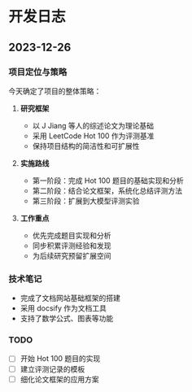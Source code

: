 # 开发日志

## 2023-12-26

### 项目定位与策略

今天确定了项目的整体策略：

1. **研究框架**
   - 以 J Jiang 等人的综述论文为理论基础
   - 采用 LeetCode Hot 100 作为评测基准
   - 保持项目结构的简洁性和可扩展性

2. **实施路线**
   - 第一阶段：完成 Hot 100 题目的基础实现和分析
   - 第二阶段：结合论文框架，系统化总结评测方法
   - 第三阶段：扩展到大模型评测实验

3. **工作重点**
   - 优先完成题目实现和分析
   - 同步积累评测经验和发现
   - 为后续研究预留扩展空间

### 技术笔记

- 完成了文档网站基础框架的搭建
- 采用 docsify 作为文档工具
- 支持了数学公式、图表等功能

### TODO

- [ ] 开始 Hot 100 题目的实现
- [ ] 建立评测记录的模板
- [ ] 细化论文框架的应用方案 